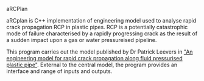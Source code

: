 aRCPlan

aRCplan is C++ implementation of engineering model used to analyse rapid crack propagation RCP in plastic pipes. RCP is a potentially catastrophic mode of failure characterised by a rapidly progressing crack as the result of a sudden impact upon a gas or water pressureised pipeline. 

This program carries out the model published by Dr Patrick Leevers in ["An engineering model for rapid crack propagation along fluid pressurised plastic pipe"](http://www.sciencedirect.com/science/article/pii/S0013794412003530). External to the central model, the program provides an interface and range of inputs and outputs. 
